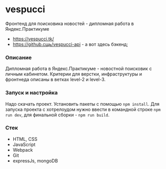 # vespucci
Фронтенд для поисковика новостей - дипломная работа в Яндекс.Практикуме
- https://vespucci.tk/
- https://github.сщь/vespucci-api - а вот здесь бэкенд;

### Описание
Дипломная работа в Яндекс.Практикуме - новостной поисковик с личным кабинетом.
Критерии для верстки, инфраструктуры и фронтнеда описаны в ветках level-2 и level-3.

### Запуск и настройка
Надо скачать проект. Установить пакеты с помощью `npm install`.
Для запуска проекта с хотрелоудом нужно ввести в командной строке `npm run dev`, для финальной сборки - `npm run build`.

### Стек
- HTML, CSS
- JavaScript
- Webpack
- Git
- expressJs, mongoDB
